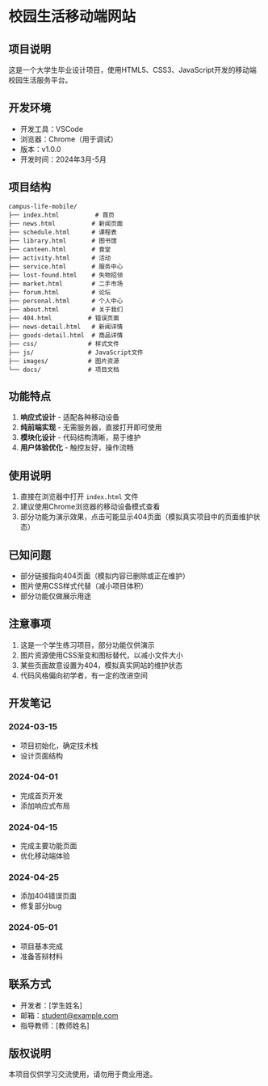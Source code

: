 # 校园生活移动端网站

## 项目说明

这是一个大学生毕业设计项目，使用HTML5、CSS3、JavaScript开发的移动端校园生活服务平台。

## 开发环境

- 开发工具：VSCode
- 浏览器：Chrome（用于调试）
- 版本：v1.0.0
- 开发时间：2024年3月-5月

## 项目结构

```
campus-life-mobile/
├── index.html          # 首页
├── news.html          # 新闻页面
├── schedule.html      # 课程表
├── library.html       # 图书馆
├── canteen.html       # 食堂
├── activity.html      # 活动
├── service.html       # 服务中心
├── lost-found.html    # 失物招领
├── market.html        # 二手市场
├── forum.html         # 论坛
├── personal.html      # 个人中心
├── about.html         # 关于我们
├── 404.html          # 错误页面
├── news-detail.html   # 新闻详情
├── goods-detail.html  # 商品详情
├── css/              # 样式文件
├── js/               # JavaScript文件
├── images/           # 图片资源
└── docs/             # 项目文档
```

## 功能特点

1. **响应式设计** - 适配各种移动设备
2. **纯前端实现** - 无需服务器，直接打开即可使用
3. **模块化设计** - 代码结构清晰，易于维护
4. **用户体验优化** - 触控友好，操作流畅

## 使用说明

1. 直接在浏览器中打开 `index.html` 文件
2. 建议使用Chrome浏览器的移动设备模式查看
3. 部分功能为演示效果，点击可能显示404页面（模拟真实项目中的页面维护状态）

## 已知问题

- 部分链接指向404页面（模拟内容已删除或正在维护）
- 图片使用CSS样式代替（减小项目体积）
- 部分功能仅做展示用途

## 注意事项

1. 这是一个学生练习项目，部分功能仅供演示
2. 图片资源使用CSS渐变和图标替代，以减小文件大小
3. 某些页面故意设置为404，模拟真实网站的维护状态
4. 代码风格偏向初学者，有一定的改进空间

## 开发笔记

### 2024-03-15
- 项目初始化，确定技术栈
- 设计页面结构

### 2024-04-01
- 完成首页开发
- 添加响应式布局

### 2024-04-15
- 完成主要功能页面
- 优化移动端体验

### 2024-04-25
- 添加404错误页面
- 修复部分bug

### 2024-05-01
- 项目基本完成
- 准备答辩材料

## 联系方式

- 开发者：[学生姓名]
- 邮箱：student@example.com
- 指导教师：[教师姓名]

## 版权说明

本项目仅供学习交流使用，请勿用于商业用途。
